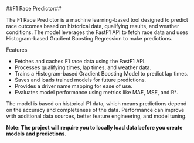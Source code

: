 ##F1 Race Predictor##

The F1 Race Predictor is a machine learning-based tool designed to predict race outcomes based on historical data, qualifying results, and weather conditions. The model leverages the FastF1 API to fetch race data and uses Histogram-based Gradient Boosting Regression to make predictions.

Features
- Fetches and caches F1 race data using the FastF1 API.
- Processes qualifying times, lap times, and weather data.
- Trains a Histogram-based Gradient Boosting Model to predict lap times.
- Saves and loads trained models for future predictions.
- Provides a driver name mapping for ease of use.
- Evaluates model performance using metrics like MAE, MSE, and R².

The model is based on historical F1 data, which means predictions depend on the accuracy and completeness of the data.
Performance can improve with additional data sources, better feature engineering, and model tuning.

**Note: The project will require you to locally load data before you create models and predictions.**

